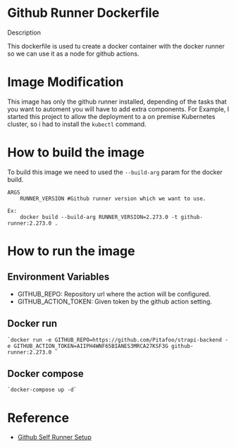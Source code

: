# Github Runner Dockerfile

 Description

This dockerfile is used tu create a docker container with the docker runner so we can use it as a node for github actions. 

# Image Modification
This image has only the github runner installed, depending of the tasks that you want to automent you will have to add extra components. For Example, I started this project to allow the deployment to a on premise Kubernetes cluster, so i had to install the `kubectl` command. 


# How to build the image
To build this image we need to used the `--build-arg` param for the docker build. 
```
ARGS
    RUNNER_VERSION #Github runner version which we want to use.

Ex:
    docker build --build-arg RUNNER_VERSION=2.273.0 -t github-runner:2.273.0 .
```

# How to run the image

## Environment Variables
* GITHUB_REPO: Repository url where the action will be configured.
* GITHUB_ACTION_TOKEN: Given token by the github action setting.
  
## Docker run
    `docker run -e GITHUB_REPO=https://github.com/Pitafoo/strapi-backend -e GITHUB_ACTION_TOKEN=AIIPH4WNF65BIANES3MRCA27KSF3G github-runner:2.273.0 `

## Docker compose
    `docker-compose up -d`


# Reference

* [Github Self Runner Setup](https://docs.github.com/en/actions/hosting-your-own-runners/adding-self-hosted-runners)